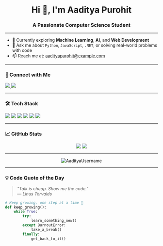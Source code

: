 <h1 align="center">Hi 👋, I'm Aaditya Purohit</h1>
<h3 align="center">A Passionate Computer Science Student</h3>

---

- 🌱 Currently exploring **Machine Learning**, **AI**, and **Web Development**
- 💬 Ask me about `Python`, `JavaScript`, `.NET`, or solving real-world problems with code
- 📫 Reach me at: [aadityapurohit@example.com](mailto:aadityapurohit@example.com)

---

### 🔗 Connect with Me

<p align="left">
  <a href="https://www.linkedin.com/in/YOUR_LINK_HERE" target="_blank">
    <img src="https://img.shields.io/badge/LinkedIn-0A66C2?style=flat&logo=linkedin&logoColor=white" />
  </a>
  <a href="https://www.instagram.com/YOUR_INSTAGRAM_HANDLE" target="_blank">
    <img src="https://img.shields.io/badge/Instagram-E4405F?style=flat&logo=instagram&logoColor=white" />
  </a>
</p>

---

### 🛠️ Tech Stack

<p>
  <img src="https://img.shields.io/badge/Python-3776AB?style=flat&logo=python&logoColor=white" />
  <img src="https://img.shields.io/badge/JavaScript-F7DF1E?style=flat&logo=javascript&logoColor=black" />
  <img src="https://img.shields.io/badge/Node.js-339933?style=flat&logo=nodedotjs&logoColor=white" />
  <img src="https://img.shields.io/badge/.NET-512BD4?style=flat&logo=dotnet&logoColor=white" />
  <img src="https://img.shields.io/badge/TailwindCSS-06B6D4?style=flat&logo=tailwindcss&logoColor=white" />
  <img src="https://img.shields.io/badge/MySQL-4479A1?style=flat&logo=mysql&logoColor=white" />
</p>

---

### 📈 GitHub Stats

<p align="center">
  <img src="https://github-readme-stats.vercel.app/api?username=AadityaUsername&show_icons=true&theme=radical" />
  <img src="https://github-readme-stats.vercel.app/api/top-langs/?username=AadityaUsername&layout=compact&theme=radical" />
</p>

---

<p align="center">
  <img src="https://komarev.com/ghpvc/?username=AadityaUsername&label=Profile%20views&color=0e75b6&style=flat" alt="AadityaUsername" />
</p>

---

### 💡 Code Quote of the Day

> _"Talk is cheap. Show me the code."_  
> — *Linus Torvalds*

```python
# Keep growing, one step at a time 💪
def keep_growing():
    while True:
        try:
            learn_something_new()
        except BurnoutError:
            take_a_break()
        finally:
            get_back_to_it()

